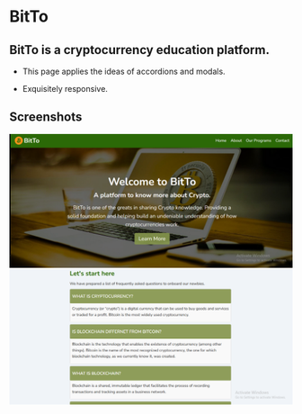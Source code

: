 # BitTo

## BitTo is a cryptocurrency education platform.

* This page applies the ideas of accordions and modals.

* Exquisitely responsive.

## Screenshots

<img src="screenshot/Screenshot (168).png" alt="project screen">
<img src="screenshot/Screenshot (169).png" alt="project screen">